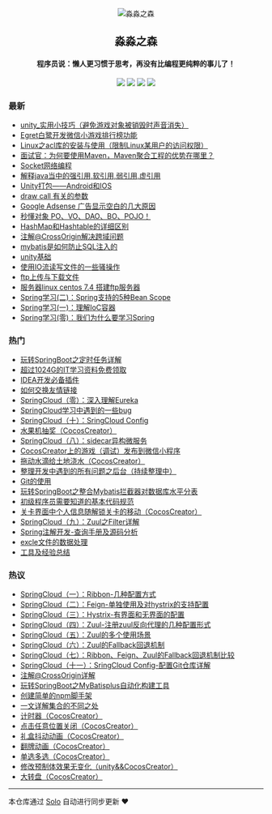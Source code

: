<p align="center"><img alt="淼淼之森" src="https://www.mmzsblog.cn/images/mmzsit.png"></p><h2 align="center">
淼淼之森
</h2>

<h4 align="center">程序员说：懒人更习惯于思考，再没有比编程更纯粹的事儿了！</h4>
<p align="center"><a title="淼淼之森" target="_blank" href="https://github.com/mmzsblog/solo-blog"><img src="https://img.shields.io/github/last-commit/mmzsblog/solo-blog.svg?style=flat-square&color=FF9900"></a>
<a title="GitHub repo size in bytes" target="_blank" href="https://github.com/mmzsblog/solo-blog"><img src="https://img.shields.io/github/repo-size/mmzsblog/solo-blog.svg?style=flat-square"></a>
<a title="Solo Version" target="_blank" href="https://github.com/b3log/solo/releases"><img src="https://img.shields.io/badge/solo-3.6.3-f1e05a.svg?style=flat-square&color=blueviolet"></a>
<a title="Hits" target="_blank" href="https://github.com/b3log/hits"><img src="https://hits.b3log.org/mmzsblog/solo-blog.svg"></a></p>

### 最新

* [unity_实用小技巧（避免游戏对象被销毁时声音消失）](https://www.mmzsblog.cn/solo/articles/2019/09/11/1568210389801.html)
* [Egret白鹭开发微信小游戏排行榜功能](https://www.mmzsblog.cn/solo/articles/2019/09/10/1568118032212.html)
* [Linux之acl库的安装与使用（限制Linux某用户的访问权限）](https://www.mmzsblog.cn/solo/articles/2019/09/09/1568009115960.html)
* [面试官：为何要使用Maven，Maven聚合工程的优势在哪里？](https://www.mmzsblog.cn/solo/articles/2019/09/03/1567489038420.html)
* [Socket网络编程](https://www.mmzsblog.cn/solo/articles/2019/09/02/1567431601698.html)
* [解释java当中的强引用,软引用,弱引用,虚引用](https://www.mmzsblog.cn/solo/articles/2019/09/02/1567408607686.html)
* [Unity打包——Android和IOS](https://www.mmzsblog.cn/solo/articles/2019/08/30/1567173660972.html)
* [draw call 有关的参数](https://www.mmzsblog.cn/solo/articles/2019/08/29/1567085834529.html)
* [Google Adsense 广告显示空白的几大原因](https://www.mmzsblog.cn/solo/articles/2019/08/29/1567044999362.html)
* [秒懂对象 PO、VO、DAO、BO、POJO！](https://www.mmzsblog.cn/solo/articles/2019/08/28/1566974052811.html)
* [HashMap和Hashtable的详细区别](https://www.mmzsblog.cn/solo/articles/2019/08/27/1566889820592.html)
* [注解@CrossOrigin解决跨域问题](https://www.mmzsblog.cn/solo/articles/2019/08/23/1566526598886.html)
* [mybatis是如何防止SQL注入的](https://www.mmzsblog.cn/solo/articles/2019/08/22/1566442338175.html)
* [unity基础](https://www.mmzsblog.cn/solo/articles/2019/08/21/1566382177030.html)
* [使用IO流读写文件的一些骚操作](https://www.mmzsblog.cn/solo/articles/2019/08/20/1566309336375.html)
* [ftp上传与下载文件](https://www.mmzsblog.cn/solo/articles/2019/08/20/1566309291864.html)
* [服务器linux centos 7.4 搭建ftp服务器](https://www.mmzsblog.cn/solo/articles/2019/08/20/1566309142008.html)
* [Spring学习(二)：Spring支持的5种Bean Scope](https://www.mmzsblog.cn/solo/articles/2019/08/19/1566204401814.html)
* [Spring学习(一)：理解IoC容器](https://www.mmzsblog.cn/solo/articles/2019/08/19/1566204269196.html)
* [Spring学习(零)：我们为什么要学习Spring](https://www.mmzsblog.cn/solo/articles/2019/08/19/1566204001282.html)

### 热门

* [玩转SpringBoot之定时任务详解](https://www.mmzsblog.cn/solo/articles/2019/08/08/1565247960802.html)
* [超过1024G的IT学习资料免费领取](https://www.mmzsblog.cn/solo/articles/2019/08/07/1565164056809.html)
* [IDEA开发必备插件](https://www.mmzsblog.cn/solo/articles/2019/08/05/1564991559394.html)
* [如何交换友情链接](https://www.mmzsblog.cn/solo/articles/2019/08/19/1566201476640.html)
* [SpringCloud（零）：深入理解Eureka](https://www.mmzsblog.cn/solo/articles/2019/08/06/1565077729804.html)
* [SpringCloud学习中遇到的一些bug](https://www.mmzsblog.cn/solo/articles/2019/08/06/1565078225369.html)
* [SpringCloud（十）：SringCloud Config](https://www.mmzsblog.cn/solo/articles/2019/08/06/1565078155409.html)
* [水果机抽奖（CocosCreator）](https://www.mmzsblog.cn/solo/articles/2019/08/09/1565361048793.html)
* [SpringCloud（八）：sidecar异构微服务](https://www.mmzsblog.cn/solo/articles/2019/08/06/1565078073512.html)
* [CocosCreator上的游戏（调试）发布到微信小程序](https://www.mmzsblog.cn/solo/articles/2019/08/09/1565362167324.html)
* [拖动水滴给土地浇水（CocosCreator）](https://www.mmzsblog.cn/solo/articles/2019/08/09/1565360848369.html)
* [整理开发中遇到的所有问题之后台（持续整理中）](https://www.mmzsblog.cn/solo/articles/2019/08/08/1565256407388.html)
* [Git的使用](https://www.mmzsblog.cn/solo/articles/2019/08/05/1564991521185.html)
* [玩转SpringBoot之整合Mybatis拦截器对数据库水平分表](https://www.mmzsblog.cn/solo/articles/2019/08/08/1565249428372.html)
* [初级程序员需要知道的基本代码规范](https://www.mmzsblog.cn/solo/articles/2019/08/08/1565255455760.html)
* [关卡界面中个人信息随解锁关卡的移动（CocosCreator）](https://www.mmzsblog.cn/solo/articles/2019/08/09/1565361531860.html)
* [SpringCloud（九）：Zuul之Filter详解](https://www.mmzsblog.cn/solo/articles/2019/08/06/1565078123439.html)
* [Spring注解开发-查询手册及源码分析](https://www.mmzsblog.cn/solo/articles/2019/08/07/1565162136695.html)
* [excle文件的数据处理](https://www.mmzsblog.cn/solo/articles/2019/08/06/1565077029866.html)
* [工具及经验总结](https://www.mmzsblog.cn/solo/articles/2019/08/07/1565161662449.html)

### 热议

* [SpringCloud（一）：Ribbon-几种配置方式](https://www.mmzsblog.cn/solo/articles/2019/08/06/1565077811130.html)
* [SpringCloud（二）：Feign-单独使用及对hystrix的支持配置](https://www.mmzsblog.cn/solo/articles/2019/08/06/1565077848633.html)
* [SpringCloud（三）：Hystrix-有界面和无界面的配置](https://www.mmzsblog.cn/solo/articles/2019/08/06/1565077872515.html)
* [SpringCloud（四）：Zuul-注册zuul反向代理的几种配置形式](https://www.mmzsblog.cn/solo/articles/2019/08/06/1565077904571.html)
* [SpringCloud（五）：Zuul的多个使用场景](https://www.mmzsblog.cn/solo/articles/2019/08/06/1565077978928.html)
* [SpringCloud（六）：Zuul的Fallback回退机制](https://www.mmzsblog.cn/solo/articles/2019/08/06/1565078012628.html)
* [SpringCloud（七）：Ribbon、Feign、Zuul的Fallback回退机制比较](https://www.mmzsblog.cn/solo/articles/2019/08/06/1565078043815.html)
* [SpringCloud（十一）：SringCloud Config-配置Git仓库详解](https://www.mmzsblog.cn/solo/articles/2019/08/06/1565078182745.html)
* [注解@CrossOrigin详解](https://www.mmzsblog.cn/solo/articles/2019/08/08/1565236280771.html)
* [玩转SpringBoot之MyBatisplus自动化构建工具](https://www.mmzsblog.cn/solo/articles/2019/08/08/1565236458796.html)
* [创建简单的npm脚手架](https://www.mmzsblog.cn/solo/articles/2019/08/08/1565255500726.html)
* [一文详解集合的不同之处 ](https://www.mmzsblog.cn/solo/articles/2019/08/08/1565255569239.html)
* [计时器（CocosCreator）](https://www.mmzsblog.cn/solo/articles/2019/08/09/1565343164154.html)
* [点击任意位置关闭（CocosCreator）](https://www.mmzsblog.cn/solo/articles/2019/08/09/1565360209287.html)
* [礼盒抖动动画（CocosCreator）](https://www.mmzsblog.cn/solo/articles/2019/08/09/1565360457756.html)
* [翻牌动画（CocosCreator）](https://www.mmzsblog.cn/solo/articles/2019/08/09/1565360665278.html)
* [单选多选（CocosCreator）](https://www.mmzsblog.cn/solo/articles/2019/08/09/1565361192016.html)
* [修改预制体效果无变化（unity&&CocosCreator）](https://www.mmzsblog.cn/solo/articles/2019/08/09/1565361694233.html)
* [大转盘（CocosCreator）](https://www.mmzsblog.cn/solo/articles/2019/08/09/1565361901961.html)

---

本仓库通过 [Solo](https://github.com/b3log/solo) 自动进行同步更新 ❤️ 